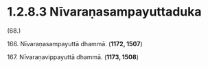 

# 1.2.8.3 Nīvaraṇasampayuttaduka





(68.)

166\. Nīvaraṇasampayuttā dhammā. (**1172, 1507**)

167\. Nīvaraṇavippayuttā dhammā. (**1173, 1508**)



